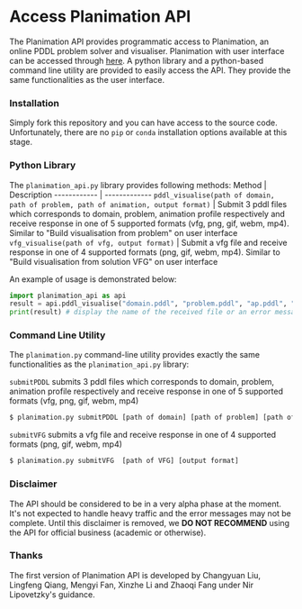 # Access Planimation API

The Planimation API provides programmatic access to Planimation, an online PDDL problem solver and visualiser. Planimation with user interface can be accessed through [here]. A python library and a python-based command line utility are provided to easily access the API. They provide the same functionalities as the user interface.

### Installation
Simply fork this repository and you can have access to the source code. Unfortunately, there are no `pip` or `conda` installation options available at this stage.

### Python Library

The `planimation_api.py` library provides following methods:
Method | Description
------------ | -------------
`pddl_visualise(path of domain, path of problem, path of animation, output format)` | Submit 3 pddl files which corresponds to domain, problem, animation profile respectively and receive response in one of 5 supported formats (vfg, png, gif, webm, mp4). Similar to "Build visualisation from problem" on user interface
`vfg_visualise(path of vfg, output format)` | Submit a vfg file and receive response in one of 4 supported formats (png, gif, webm, mp4). Similar to "Build visualisation from solution VFG" on user interface

An example of usage is demonstrated below:
```python
import planimation_api as api
result = api.pddl_visualise("domain.pddl", "problem.pddl", "ap.pddl", "mp4")
print(result) # display the name of the received file or an error message
```

### Command Line Utility

The `planimation.py` command-line utility provides exactly the same functionalities as the `planimation_api.py` library:

`submitPDDL` submits 3 pddl files which corresponds to domain, problem, animation profile respectively and receive response in one of 5 supported formats (vfg, png, gif, webm, mp4)
```sh
$ planimation.py submitPDDL [path of domain] [path of problem] [path of animation profile] [output format]
```
`submitVFG` submits a vfg file and receive response in one of 4 supported formats (png, gif, webm, mp4)
```sh
$ planimation.py submitVFG  [path of VFG] [output format]                
```

### Disclaimer
The API should be considered to be in a very alpha phase at the moment. It's not expected to handle heavy traffic and the error messages may not be complete. Until this disclaimer is removed, we **DO NOT RECOMMEND** using the API for official business (academic or otherwise).

### Thanks
The first version of Planimation API is developed by Changyuan Liu, Lingfeng Qiang, Mengyi Fan, Xinzhe Li and Zhaoqi Fang under Nir Lipovetzky's guidance.

[//]: #
   [here]:<https://planimation.planning.domains/>
